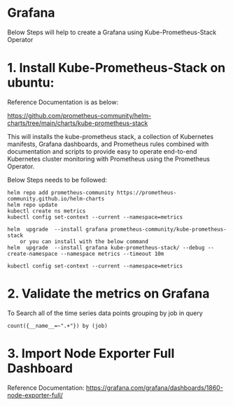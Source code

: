# Grafana
Below Steps will help to create a Grafana using Kube-Prometheus-Stack Operator

# 1. Install Kube-Prometheus-Stack on ubuntu:
Reference Documentation is as below:  

https://github.com/prometheus-community/helm-charts/tree/main/charts/kube-prometheus-stack

This will installs the kube-prometheus stack, a collection of Kubernetes manifests, Grafana dashboards, and Prometheus rules combined with documentation and scripts to provide easy to operate end-to-end Kubernetes cluster monitoring with Prometheus using the Prometheus Operator.

Below Steps needs to be followed:

    helm repo add prometheus-community https://prometheus-community.github.io/helm-charts
    helm repo update
    kubectl create ns metrics
    kubectl config set-context --current --namespace=metrics

    helm  upgrade  --install grafana prometheus-community/kube-prometheus-stack
        or you can install with the below command
    helm  upgrade  --install grafana kube-prometheus-stack/ --debug --create-namespace --namespace metrics --timeout 10m

    kubectl config set-context --current --namespace=metrics

# 2. Validate the metrics on Grafana
To Search all of the time series data points grouping by job  in query  

    count({__name__=~".+"}) by (job)

# 3. Import Node Exporter Full Dashboard  

Reference Documentation:
https://grafana.com/grafana/dashboards/1860-node-exporter-full/  






